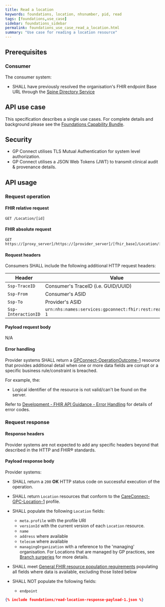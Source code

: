 ```yaml
---
title: Read a location
keywords: foundations, location, nhsnumber, pid, read
tags: [foundations,use_case]
sidebar: foundations_sidebar
permalink: foundations_use_case_read_a_location.html
summary: "Use case for reading a location resource"
---
```


## Prerequisites ##

### Consumer ###

The consumer system:

- SHALL have previously resolved the organisation's FHIR endpoint Base URL through the [Spine Directory Service](integration_spine_directory_service.html)

## API use case ##

This specification describes a single use cases. For complete details and background please see the [Foundations Capability Bundle](foundations.html).

## Security ##

- GP Connect utilises TLS Mutual Authentication for system level authorization.
- GP Connect utilises a JSON Web Tokens (JWT) to transmit clinical audit & provenance details. 

## API usage ##

### Request operation ###

#### FHIR relative request ####

```http
GET /Location/[id]
```

#### FHIR absolute request ####

```http
GET https://[proxy_server]/https://[provider_server]/[fhir_base]/Location/[id]
```

#### Request headers ####

Consumers SHALL include the following additional HTTP request headers:

| Header               | Value |
|----------------------|-------|
| `Ssp-TraceID`        | Consumer's TraceID (i.e. GUID/UUID) |
| `Ssp-From`           | Consumer's ASID |
| `Ssp-To`             | Provider's ASID |
| `Ssp-InteractionID`  | `urn:nhs:names:services:gpconnect:fhir:rest:read:location-1`|

#### Payload request body ####

N/A

#### Error handling ####

Provider systems SHALL return a [GPConnect-OperationOutcome-1](https://fhir.nhs.uk/STU3/StructureDefinition/GPConnect-OperationOutcome-1) resource that provides additional detail when one or more data fields are corrupt or a specific business rule/constraint is breached.

For example, the:

- Logical identifier of the resource is not valid/can't be found on the server.  

Refer to [Development - FHIR API Guidance - Error Handling](development_fhir_error_handling_guidance.html) for details of error codes.

### Request response ###

#### Response headers ####

Provider systems are not expected to add any specific headers beyond that described in the HTTP and FHIR&reg; standards.

#### Payload response body ####

Provider systems:

- SHALL return a `200` **OK** HTTP status code on successful execution of the operation.
- SHALL return `Location` resources that conform to the [CareConnect-GPC-Location-1](https://fhir.nhs.uk/STU3/StructureDefinition/CareConnect-GPC-Location-1) profile.

- SHALL populate the following `Location` fields:
  - `meta.profile` with the profile URI
  - `versionId` with the current version of each `Location` resource.
  - `name`
  - `address` where available
  - `telecom` where available
  - `managingOrganization` with a reference to the 'managing' organisation. For Locations that are managed by GP practices, see [Branch surgeries](development_branch_surgeries.html) for more details.

- SHALL meet [General FHIR resource population requirements](development_fhir_resource_guidance.html#general-fhir-resource-population-requirements) populating all fields where data is available, excluding those listed below

- SHALL NOT populate the following fields:
  - `endpoint`

```json
{% include foundations/read-location-response-payload-1.json %}
```

